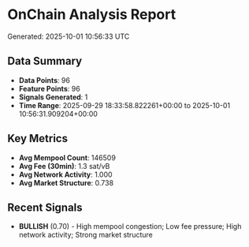 # OnChain Analysis Report
Generated: 2025-10-01 10:56:33 UTC

## Data Summary
- **Data Points**: 96
- **Feature Points**: 96
- **Signals Generated**: 1
- **Time Range**: 2025-09-29 18:33:58.822261+00:00 to 2025-10-01 10:56:31.909204+00:00

## Key Metrics
- **Avg Mempool Count**: 146509
- **Avg Fee (30min)**: 1.3 sat/vB
- **Avg Network Activity**: 1.000
- **Avg Market Structure**: 0.738

## Recent Signals
- **BULLISH** (0.70) - High mempool congestion; Low fee pressure; High network activity; Strong market structure
